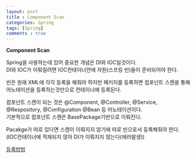 ```yaml
---
layout: post
title : Component Scan
categories: Spring
tags: [Spring]
comments : true
---
```


**Component Scan**   

Spring을 사용하는데 있어 중요한 개념은 DI와 IOC일것이다.   
DI와 IOC가 이뤄질려면 IOC컨테이너안에 자원(스프링 빈)들이 준비되어야 한다.

빈은 원래 XML에 각각 등록을 해줘야 하지만 패키지를 등록하면 컴포넌트 스캔을 통해 어노테이션을 등록하는것만으로 컨테이너에 등록된다.

컴포넌트 스캔이 되는 것은 @Component, @Controller, @Service, @Respository, @Configuration @Bean 등 어노테이션이다.   
기본적으로 컴포넌트 스캔은 BasePackage기반으로 이뤄진다.

Pacakge가 따로 있다면 스캔이 이뤄지지 않기에 따로 빈으로서 등록해줘야 한다.   
(IOC컨테이너에 적재되지 않아 DI가 이뤄지지 않는다(에러발생))   

<a href="https://dzone.com/articles/spring-spring-boot-and-component-scan">등록방법</a>   






